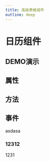 ```yaml
---
title: 高级表格组件
outline: deep
---
```


# 日历组件

## DEMO演示

<script lang="ts" setup>
import Demo from './demo/index'
</script>

<Card>
  <Demo />
</Card>

## 属性


## 方法


## 事件

asdasa

### 12312
1231
